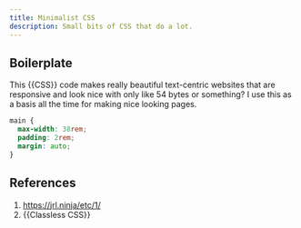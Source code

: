 ```yaml
---
title: Minimalist CSS
description: Small bits of CSS that do a lot.
---
```


## Boilerplate

This {{CSS}} code makes really beautiful text-centric websites that are responsive and look nice with only like 54 bytes or something? I use this as a basis all the time for making nice looking pages.

```css
main {
  max-width: 38rem;
  padding: 2rem;
  margin: auto;
}
```

## References

1. https://jrl.ninja/etc/1/
1. {{Classless CSS}}
